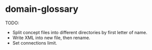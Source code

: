 domain-glossary
===============
TODO:
 * Split concept files into different directories by first letter of name.
 * Write XML into new file, then rename.
 * Set connections limit.
